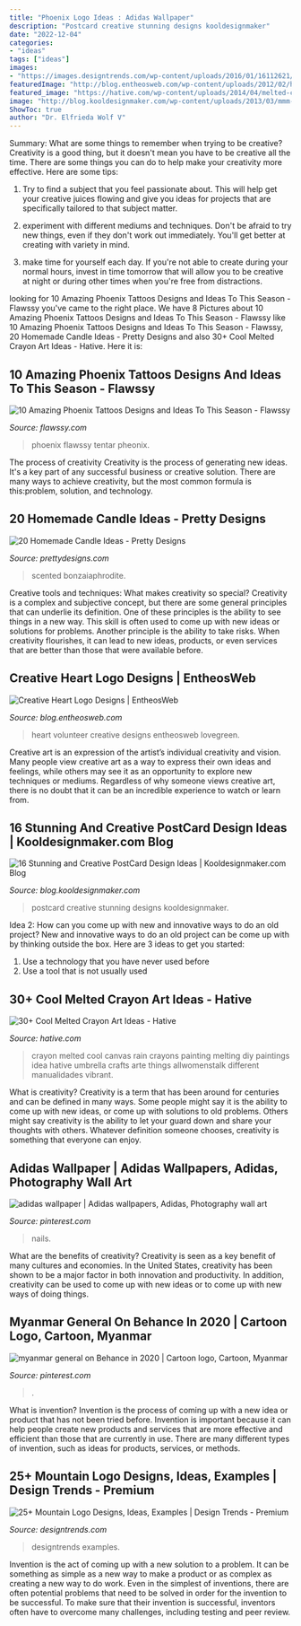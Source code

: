 ```yaml
---
title: "Phoenix Logo Ideas : Adidas Wallpaper"
description: "Postcard creative stunning designs kooldesignmaker"
date: "2022-12-04"
categories:
- "ideas"
tags: ["ideas"]
images:
- "https://images.designtrends.com/wp-content/uploads/2016/01/16112621/Mountain-Sunrise-Logo.jpg"
featuredImage: "http://blog.entheosweb.com/wp-content/uploads/2012/02/h_logo3.jpg"
featured_image: "https://hative.com/wp-content/uploads/2014/04/melted-crayon-art/13-love-in-rain.jpg"
image: "http://blog.kooldesignmaker.com/wp-content/uploads/2013/03/mmm-back-big.jpg"
ShowToc: true
author: "Dr. Elfrieda Wolf V"
---
```



Summary: What are some things to remember when trying to be creative?
Creativity is a good thing, but it doesn't mean you have to be creative all the time. There are some things you can do to help make your creativity more effective. Here are some tips:
1. Try to find a subject that you feel passionate about. This will help get your creative juices flowing and give you ideas for projects that are specifically tailored to that subject matter.

2. experiment with different mediums and techniques. Don't be afraid to try new things, even if they don't work out immediately. You'll get better at creating with variety in mind.

3. make time for yourself each day. If you're not able to create during your normal hours, invest in time tomorrow that will allow you to be creative at night or during other times when you're free from distractions.

	

		
looking for 10 Amazing Phoenix Tattoos Designs and Ideas To This Season - Flawssy you've came to the right place. We have 8 Pictures about 10 Amazing Phoenix Tattoos Designs and Ideas To This Season - Flawssy like 10 Amazing Phoenix Tattoos Designs and Ideas To This Season - Flawssy, 20 Homemade Candle Ideas - Pretty Designs and also 30+ Cool Melted Crayon Art Ideas - Hative. Here it is:
		
    
## 10 Amazing Phoenix Tattoos Designs And Ideas To This Season - Flawssy

<img loading=lazy src="https://www.flawssy.com/wp-content/uploads/2016/06/Phoenix-Tattoos-On-Women.jpg" onerror="this.onerror=null;this.src='https://tse3.mm.bing.net/th?id=OIP.7Xw8f4YiTDmFhI_62vY4ogHaJ4&amp;pid=15.1';" alt="10 Amazing Phoenix Tattoos Designs and Ideas To This Season - Flawssy">

_Source: flawssy.com_

>phoenix flawssy tentar pheonix. 

	

The process of creativity
Creativity is the process of generating new ideas. It's a key part of any successful business or creative solution. There are many ways to achieve creativity, but the most common formula is this:problem, solution, and technology.

    
## 20 Homemade Candle Ideas - Pretty Designs

<img loading=lazy src="http://www.prettydesigns.com/wp-content/uploads/2015/10/Fantastic-DIY-Candle-Idea.jpg" onerror="this.onerror=null;this.src='https://tse2.mm.bing.net/th?id=OIP.wFe_dk35cwqfy49IbjfGtgHaLH&amp;pid=15.1';" alt="20 Homemade Candle Ideas - Pretty Designs">

_Source: prettydesigns.com_

>scented bonzaiaphrodite. 

	

Creative tools and techniques: What makes creativity so special?
Creativity is a complex and subjective concept, but there are some general principles that can underlie its definition. One of these principles is the ability to see things in a new way. This skill is often used to come up with new ideas or solutions for problems. Another principle is the ability to take risks. When creativity flourishes, it can lead to new ideas, products, or even services that are better than those that were available before.

    
## Creative Heart Logo Designs | EntheosWeb

<img loading=lazy src="http://blog.entheosweb.com/wp-content/uploads/2012/02/h_logo3.jpg" onerror="this.onerror=null;this.src='https://tse4.mm.bing.net/th?id=OIP.7lz8RUiA62GteOo7zqsOTgHaDN&amp;pid=15.1';" alt="Creative Heart Logo Designs | EntheosWeb">

_Source: blog.entheosweb.com_

>heart volunteer creative designs entheosweb lovegreen. 

	

Creative art is an expression of the artist’s individual creativity and vision. Many people view creative art as a way to express their own ideas and feelings, while others may see it as an opportunity to explore new techniques or mediums. Regardless of why someone views creative art, there is no doubt that it can be an incredible experience to watch or learn from.

    
## 16 Stunning And Creative PostCard Design Ideas | Kooldesignmaker.com Blog

<img loading=lazy src="http://blog.kooldesignmaker.com/wp-content/uploads/2013/03/mmm-back-big.jpg" onerror="this.onerror=null;this.src='https://tse3.mm.bing.net/th?id=OIP.K6tJBIePckfjd3jPXCRJewHaE7&amp;pid=15.1';" alt="16 Stunning and Creative PostCard Design Ideas | Kooldesignmaker.com Blog">

_Source: blog.kooldesignmaker.com_

>postcard creative stunning designs kooldesignmaker. 

	

Idea 2: How can you come up with new and innovative ways to do an old project?
New and innovative ways to do an old project can be come up with by thinking outside the box. Here are 3 ideas to get you started: 
1. Use a technology that you have never used before 
2. Use a tool that is not usually used 

    
## 30+ Cool Melted Crayon Art Ideas - Hative

<img loading=lazy src="https://hative.com/wp-content/uploads/2014/04/melted-crayon-art/13-love-in-rain.jpg" onerror="this.onerror=null;this.src='https://tse3.mm.bing.net/th?id=OIP.4u2mf1Mcwn6edmzJLByh0wHaJ6&amp;pid=15.1';" alt="30+ Cool Melted Crayon Art Ideas - Hative">

_Source: hative.com_

>crayon melted cool canvas rain crayons painting melting diy paintings idea hative umbrella crafts arte things allwomenstalk different manualidades vibrant. 

	

What is creativity?
Creativity is a term that has been around for centuries and can be defined in many ways. Some people might say it is the ability to come up with new ideas, or come up with solutions to old problems. Others might say creativity is the ability to let your guard down and share your thoughts with others. Whatever definition someone chooses, creativity is something that everyone can enjoy.

    
## Adidas Wallpaper | Adidas Wallpapers, Adidas, Photography Wall Art

<img loading=lazy src="https://i.pinimg.com/736x/4a/ad/ab/4aadab8c059ad2c2742cd42456f00b8f.jpg" onerror="this.onerror=null;this.src='https://tse4.mm.bing.net/th?id=OIP.Zh3-Ij-E9rvttOAbXTM-aQHaNK&amp;pid=15.1';" alt="adidas wallpaper | Adidas wallpapers, Adidas, Photography wall art">

_Source: pinterest.com_

>nails. 

	

What are the benefits of creativity?
Creativity is seen as a key benefit of many cultures and economies. In the United States, creativity has been shown to be a major factor in both innovation and productivity. In addition, creativity can be used to come up with new ideas or to come up with new ways of doing things.

    
## Myanmar General On Behance In 2020 | Cartoon Logo, Cartoon, Myanmar

<img loading=lazy src="https://i.pinimg.com/736x/14/8b/a6/148ba6044173f1ab52279c61b2e8ca08.jpg" onerror="this.onerror=null;this.src='https://tse3.mm.bing.net/th?id=OIP.2GMSX7BRjifK3gs7PecKOwHaKe&amp;pid=15.1';" alt="myanmar general on Behance in 2020 | Cartoon logo, Cartoon, Myanmar">

_Source: pinterest.com_

>. 

	

What is invention?
Invention is the process of coming up with a new idea or product that has not been tried before. Invention is important because it can help people create new products and services that are more effective and efficient than those that are currently in use. There are many different types of invention, such as ideas for products, services, or methods.

    
## 25+ Mountain Logo Designs, Ideas, Examples | Design Trends - Premium

<img loading=lazy src="https://images.designtrends.com/wp-content/uploads/2016/01/16112621/Mountain-Sunrise-Logo.jpg" onerror="this.onerror=null;this.src='https://tse3.mm.bing.net/th?id=OIP.K9z0AA7r625B7xsDD9zFwAHaEx&amp;pid=15.1';" alt="25+ Mountain Logo Designs, Ideas, Examples | Design Trends - Premium">

_Source: designtrends.com_

>designtrends examples. 

	

Invention is the act of coming up with a new solution to a problem. It can be something as simple as a new way to make a product or as complex as creating a new way to do work. Even in the simplest of inventions, there are often potential problems that need to be solved in order for the invention to be successful. To make sure that their invention is successful, inventors often have to overcome many challenges, including testing and peer review.

